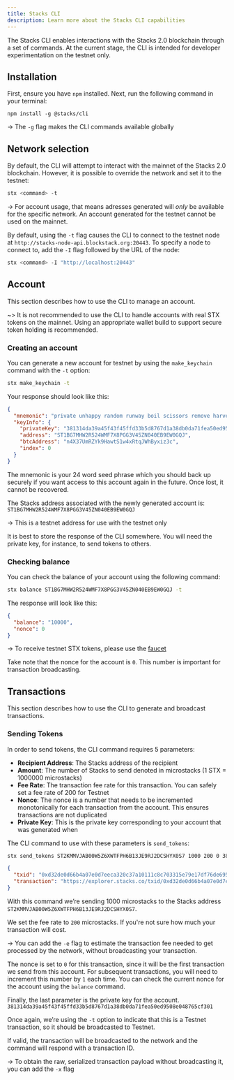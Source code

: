 ```yaml
---
title: Stacks CLI
description: Learn more about the Stacks CLI capabilities
---
```


The Stacks CLI enables interactions with the Stacks 2.0 blockchain through a set of commands. At the current stage, the CLI is intended for developer experimentation on the testnet only.

## Installation

First, ensure you have `npm` installed. Next, run the following command in your terminal:

`npm install -g @stacks/cli`

-> The `-g` flag makes the CLI commands available globally

## Network selection

By default, the CLI will attempt to interact with the mainnet of the Stacks 2.0 blockchain. However, it is possible to override the network and set it to the testnet:

```bash
stx <command> -t
```

-> For account usage, that means adresses generated will _only_ be available for the specific network. An account generated for the testnet cannot be used on the mainnet.

By default, using the `-t` flag causes the CLI to connect to the testnet node at `http://stacks-node-api.blockstack.org:20443`. To specify a node to connect to, add the `-I` flag followed by the URL of the node:

```bash
stx <command> -I "http://localhost:20443"
```

## Account

This section describes how to use the CLI to manage an account.

~> It is not recommended to use the CLI to handle accounts with real STX tokens on the mainnet. Using an appropriate wallet build to support secure token holding is recommended.

### Creating an account

You can generate a new account for testnet by using the `make_keychain` command with the `-t` option:

```bash
stx make_keychain -t
```

Your response should look like this:

```json
{
  "mnemonic": "private unhappy random runway boil scissors remove harvest fatigue inherit inquiry still before mountain pet tail mad accuse second milk client rebuild salt chase",
  "keyInfo": {
    "privateKey": "381314da39a45f43f45ffd33b5d8767d1a38db0da71fea50ed9508e048765cf301",
    "address": "ST1BG7MHW2R524WMF7X8PGG3V45ZN040EB9EW0GQJ",
    "btcAddress": "n4X37UmRZYk9HawtS1w4xRtqJWhByxiz3c",
    "index": 0
  }
}
```

The mnemonic is your 24 word seed phrase which you should back up securely if you want access to this account again in the future. Once lost, it cannot be recovered.

The Stacks address associated with the newly generated account is:
`ST1BG7MHW2R524WMF7X8PGG3V45ZN040EB9EW0GQJ`

-> This is a testnet address for use with the testnet only

It is best to store the response of the CLI somewhere. You will need the private key, for instance, to send tokens to others.

### Checking balance

You can check the balance of your account using the following command:

```bash
stx balance ST1BG7MHW2R524WMF7X8PGG3V45ZN040EB9EW0GQJ -t
```

The response will look like this:

```json
{
  "balance": "10000",
  "nonce": 0
}
```

-> To receive testnet STX tokens, please use the [faucet](https://explorer.stacks.co/sandbox/faucet)

Take note that the nonce for the account is `0`. This number is important for transaction broadcasting.

## Transactions

This section describes how to use the CLI to generate and broadcast transactions.

### Sending Tokens

In order to send tokens, the CLI command requires 5 parameters:

- **Recipient Address**: The Stacks address of the recipient
- **Amount**: The number of Stacks to send denoted in microstacks (1 STX = 1000000 microstacks)
- **Fee Rate**: The transaction fee rate for this transaction. You can safely set a fee rate of 200 for Testnet
- **Nonce**: The nonce is a number that needs to be incremented monotonically for each transaction from the account. This ensures transactions are not duplicated
- **Private Key**: This is the private key corresponding to your account that was generated when

The CLI command to use with these parameters is `send_tokens`:

```bash
stx send_tokens ST2KMMVJAB00W5Z6XWTFPH6B13JE9RJ2DCSHYX0S7 1000 200 0 381314da39a45f43f45ffd33b5d8767d1a38db0da71fea50ed9508e048765cf301 -t
```

```json
{
  "txid": "0xd32de0d66b4a07e0d7eeca320c37a10111c8c703315e79e17df76de6950c622c",
  "transaction": "https://explorer.stacks.co/txid/0xd32de0d66b4a07e0d7eeca320c37a10111c8c703315e79e17df76de6950c622c"
}
```

With this command we’re sending 1000 microstacks to the Stacks address `ST2KMMVJAB00W5Z6XWTFPH6B13JE9RJ2DCSHYX0S7`.

We set the fee rate to `200` microstacks. If you're not sure how much your transaction will cost.

-> You can add the `-e` flag to estimate the transaction fee needed to get processed by the network, without broadcasting your transaction.

The nonce is set to `0` for this transaction, since it will be the first transaction we send from this account. For subsequent transactions, you will need to increment this number by `1` each time. You can check the current nonce for the account using the `balance` command.

Finally, the last parameter is the private key for the account. `381314da39a45f43f45ffd33b5d8767d1a38db0da71fea50ed9508e048765cf301`

Once again, we’re using the `-t` option to indicate that this is a Testnet transaction, so it should be broadcasted to Testnet.

If valid, the transaction will be broadcasted to the network and the command will respond with a transaction ID.

-> To obtain the raw, serialized transaction payload without broadcasting it, you can add the `-x` flag
